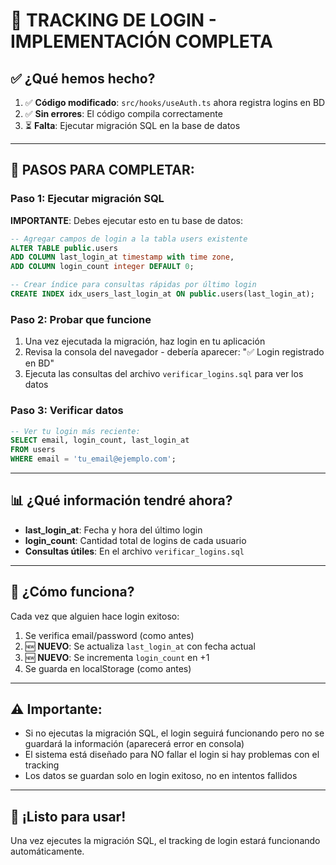 # 🎯 **TRACKING DE LOGIN - IMPLEMENTACIÓN COMPLETA**

## ✅ **¿Qué hemos hecho?**

1. ✅ **Código modificado**: `src/hooks/useAuth.ts` ahora registra logins en BD
2. ✅ **Sin errores**: El código compila correctamente
3. ⏳ **Falta**: Ejecutar migración SQL en la base de datos

---

## 🚀 **PASOS PARA COMPLETAR:**

### **Paso 1: Ejecutar migración SQL**
**IMPORTANTE**: Debes ejecutar esto en tu base de datos:

```sql
-- Agregar campos de login a la tabla users existente
ALTER TABLE public.users 
ADD COLUMN last_login_at timestamp with time zone,
ADD COLUMN login_count integer DEFAULT 0;

-- Crear índice para consultas rápidas por último login
CREATE INDEX idx_users_last_login_at ON public.users(last_login_at);
```

### **Paso 2: Probar que funcione**
1. Una vez ejecutada la migración, haz login en tu aplicación
2. Revisa la consola del navegador - debería aparecer: "✅ Login registrado en BD"
3. Ejecuta las consultas del archivo `verificar_logins.sql` para ver los datos

### **Paso 3: Verificar datos**
```sql
-- Ver tu login más reciente:
SELECT email, login_count, last_login_at 
FROM users 
WHERE email = 'tu_email@ejemplo.com';
```

---

## 📊 **¿Qué información tendré ahora?**

- **last_login_at**: Fecha y hora del último login
- **login_count**: Cantidad total de logins de cada usuario
- **Consultas útiles**: En el archivo `verificar_logins.sql`

---

## 🔧 **¿Cómo funciona?**

Cada vez que alguien hace login exitoso:
1. Se verifica email/password (como antes)
2. 🆕 **NUEVO**: Se actualiza `last_login_at` con fecha actual
3. 🆕 **NUEVO**: Se incrementa `login_count` en +1
4. Se guarda en localStorage (como antes)

---

## ⚠️ **Importante:**

- Si no ejecutas la migración SQL, el login seguirá funcionando pero no se guardará la información (aparecerá error en consola)
- El sistema está diseñado para NO fallar el login si hay problemas con el tracking
- Los datos se guardan solo en login exitoso, no en intentos fallidos

---

## 🎉 **¡Listo para usar!**

Una vez ejecutes la migración SQL, el tracking de login estará funcionando automáticamente.
